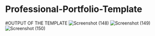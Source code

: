 # Professional-Portfolio-Template 

#OUTPUT OF THE TEMPLATE
![Screenshot (148)](https://github.com/user-attachments/assets/11359b05-2d9a-47c3-b39a-0b0bad63e381)
![Screenshot (149)](https://github.com/user-attachments/assets/4e20a387-4d12-4f67-81b6-b0c3d1385d0f)
![Screenshot (150)](https://github.com/user-attachments/assets/c1b76a8c-f810-4bab-bf5c-24e97e53bbea)
